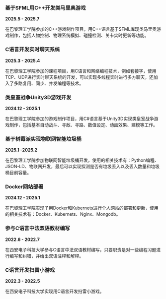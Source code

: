 ### **基于SFML用C++开发类马里奥游戏**   
**2025.5 - 2025.7**  

在巴黎理工学院参加的C++游戏制作项目，用C++语言基于SFML库现类马里奥游戏制作，包括人物控制、物理系统模拟、碰撞检测、关卡实时更新等功能。

### **C语言开发实时聊天系统**  
**2025.3 - 2025.4**  

在巴黎理工学院参加的课程项目，用C语言和网络编程技术，例如套接字，使用TCP、UDP进行实时聊天系统的开发，可以实现多线程实时进行多方聊天，还加入了多路复用、同步、并发编程等技术。

### **类皇室战争Unity3D游戏开发**  
**2024.12 - 2025.1**  

在巴黎理工学院参加的游戏制作项目，用C#语言基于Unity3D实现类皇室战争游戏制作，包括基本自动战斗、寻敌、寻路、数值设定、动画效果、建模等工作。   

### **基于树莓派实现物联网智能垃圾桶**  
**2025.1 -2025.2**  

在巴黎理工学院参加物联网智能垃圾桶开发，使用的相关技术有：Python编程、JSON-LD、物联网开发，最后可以实现探测是否有垃圾丢入以及丢入数量和垃圾桶目前容量。  

### **Docker网站部署**   
**2024.12 - 2025.1**   

在巴黎理工学院实现了用Docker和Kubernets进行个人网站的部署和更新，使用的相关技术有：Docker、Kubernets、Nginx、Mongodb。  

### **参与C语言中法双语教材编写**   
**2022.6 - 2022.7**   

在西安电子科技大学参与C语言中法双语教材编写，只要职责是对一些编程习题进行编写和纠错，并给出双语注释和解释。 

### **C语言开发扫雷小游戏**   
**2022.3 - 2022.5**  

在西安电子科技大学实现用C语言开发扫雷小游戏。  
 

